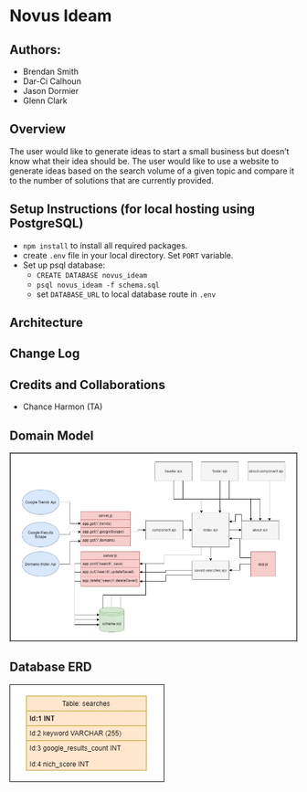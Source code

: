 # Novus Ideam

## Authors:
- Brendan Smith
- Dar-Ci Calhoun
- Jason Dormier
- Glenn Clark

## Overview
The user would like to generate ideas to start a small business but doesn’t know what their idea should be. The user would like to use a website to generate ideas based on the search volume of a given topic and compare it to the number of solutions that are currently provided. 

## Setup Instructions (for local hosting using PostgreSQL)
* `npm install` to install all required packages.
* create `.env` file in your local directory. Set `PORT` variable. 
* Set up psql database:
    * `CREATE DATABASE novus_ideam`
    * `psql novus_ideam -f schema.sql`
    * set `DATABASE_URL` to local database route in `.env`

## Architecture
<!-- TODO -->
## Change Log
<!-- TODO -->
## Credits and Collaborations
- Chance Harmon (TA)
## Domain Model
![Domain Model](public/assets/NoIdeamDomainModel.png)
## Database ERD
![DB-ERD](public/assets/db.png)